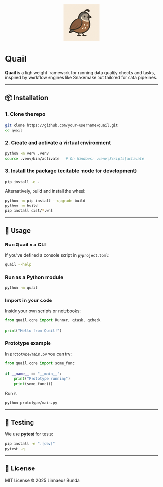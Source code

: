 <p align="center">
  <img src="quail.png" alt="Quail Logo" width="120"/>
</p>

# Quail

**Quail** is a lightweight framework for running data quality checks and tasks, inspired by workflow engines like Snakemake but tailored for data pipelines.

---

## 📦 Installation

### 1. Clone the repo
```bash
git clone https://github.com/your-username/quail.git
cd quail
```

### 2. Create and activate a virtual environment
```bash
python -m venv .venv
source .venv/bin/activate   # On Windows: .venv\Scripts\activate
```

### 3. Install the package (editable mode for development)
```bash
pip install -e .
```

Alternatively, build and install the wheel:
```bash
python -m pip install --upgrade build
python -m build
pip install dist/*.whl
```

---

## 🚀 Usage

### Run Quail via CLI
If you’ve defined a console script in `pyproject.toml`:
```bash
quail --help
```

### Run as a Python module
```bash
python -m quail
```

### Import in your code
Inside your own scripts or notebooks:
```python
from quail.core import Runner, qtask, qcheck

print("Hello from Quail!")
```

### Prototype example
In `prototype/main.py` you can try:
```python
from quail.core import some_func

if __name__ == "__main__":
    print("Prototype running")
    print(some_func())
```

Run it:
```bash
python prototype/main.py
```

---

## 🧪 Testing

We use **pytest** for tests:
```bash
pip install -e ".[dev]"
pytest -q
```

---

## 📜 License

MIT License © 2025 Linnaeus Bunda
